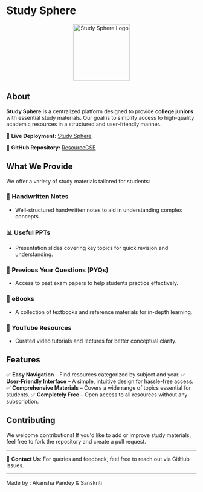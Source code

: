 # Study Sphere
<p align="center">
  <img src="/src/app/favicon.ico" alt="Study Sphere Logo" width="150">
</p>

## About

**Study Sphere** is a centralized platform designed to provide **college juniors** with essential study materials. Our goal is to simplify access to high-quality academic resources in a structured and user-friendly manner.

🔗 **Live Deployment:** [Study Sphere](https://study-sphere-rosy-ten.vercel.app/)

🔗 **GitHub Repository:** [ResourceCSE](https://github.com/Sans11Pentium/ResourceCSE/tree/main)

## What We Provide

We offer a variety of study materials tailored for students:

### 📌 Handwritten Notes

- Well-structured handwritten notes to aid in understanding complex concepts.

### 📊 Useful PPTs

- Presentation slides covering key topics for quick revision and understanding.

### 📜 Previous Year Questions (PYQs)

- Access to past exam papers to help students practice effectively.

### 📖 eBooks

- A collection of textbooks and reference materials for in-depth learning.

### 🎥 YouTube Resources

- Curated video tutorials and lectures for better conceptual clarity.

## Features

✅ **Easy Navigation** – Find resources categorized by subject and year.
✅ **User-Friendly Interface** – A simple, intuitive design for hassle-free access.
✅ **Comprehensive Materials** – Covers a wide range of topics essential for students.
✅ **Completely Free** – Open access to all resources without any subscription.

## Contributing

We welcome contributions! If you'd like to add or improve study materials, feel free to fork the repository and create a pull request.

---

📧 **Contact Us**: For queries and feedback, feel free to reach out via GitHub Issues.

---

Made by :
Akansha Pandey &
Sanskriti

